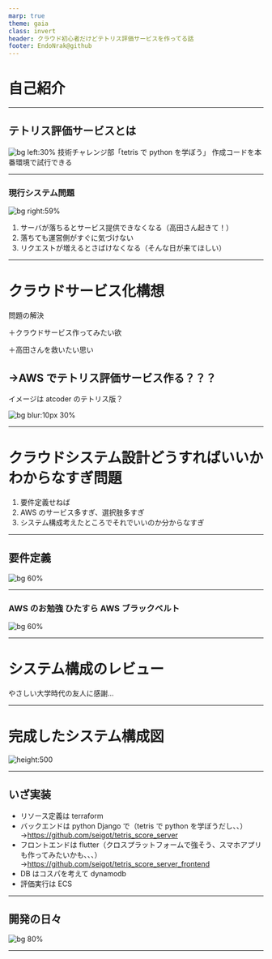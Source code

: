 ```yaml
---
marp: true
theme: gaia
class: invert
header: クラウド初心者だけどテトリス評価サービスを作ってる話
footer: EndoNrak@github
---
```


# 自己紹介

---

## テトリス評価サービスとは

![bg left:30%](images/tetris_play.png)
技術チャレンジ部「tetris で python を学ぼう」
作成コードを本番環境で試行できる

---

### 現行システム問題

![bg right:59%](images/%E8%A9%95%E4%BE%A1%E3%82%B5%E3%83%BC%E3%83%90_%E3%82%B7%E3%82%B9%E3%83%86%E3%83%A0%E5%9B%B3.JPG)

1. サーバが落ちるとサービス提供できなくなる（高田さん起きて！）
2. 落ちても運営側がすぐに気づけない
3. リクエストが増えるとさばけなくなる（そんな日が来てほしい）

---

# クラウドサービス化構想

問題の解決

＋クラウドサービス作ってみたい欲

＋高田さんを救いたい思い

## →AWS でテトリス評価サービス作る？？？

イメージは atcoder のテトリス版？

![bg blur:10px 30%](images/aws.png)

---

# クラウドシステム設計どうすればいいかわからなすぎ問題

1. 要件定義せねば
2. AWS のサービス多すぎ、選択肢多すぎ
3. システム構成考えたところでそれでいいのか分からなすぎ

---

## 要件定義

![bg 60%](images/%E8%A6%81%E4%BB%B6%E5%AE%9A%E7%BE%A9.JPG)

---

### AWS のお勉強 ひたすら AWS ブラックベルト

![bg 60%](images/%E3%83%96%E3%83%A9%E3%83%83%E3%82%AF%E3%83%99%E3%83%AB%E3%83%88.JPG)

---

# システム構成のレビュー

やさしい大学時代の友人に感謝...

---

# 完成したシステム構成図

![height:500](images/%E3%82%B7%E3%82%B9%E3%83%86%E3%83%A0%E6%A7%8B%E6%88%90%E5%9B%B3.JPG)

---

## いざ実装

- リソース定義は terraform
- バックエンドは python Django で（tetris で python を学ぼうだし、、）
  →https://github.com/seigot/tetris_score_server
- フロントエンドは flutter（クロスプラットフォームで強そう、スマホアプリも作ってみたいかも、、、）
  →https://github.com/seigot/tetris_score_server_frontend
- DB はコスパを考えて dynamodb
- 評価実行は ECS

---

## 開発の日々

![bg 80%](images/%E3%82%B3%E3%83%B3%E3%83%88%E3%83%AA%E3%83%93%E3%83%A5%E3%83%BC%E3%82%B7%E3%83%A7%E3%83%B3%E3%82%AB%E3%83%AC%E3%83%B3%E3%83%80%E3%83%BC.JPG)

---
